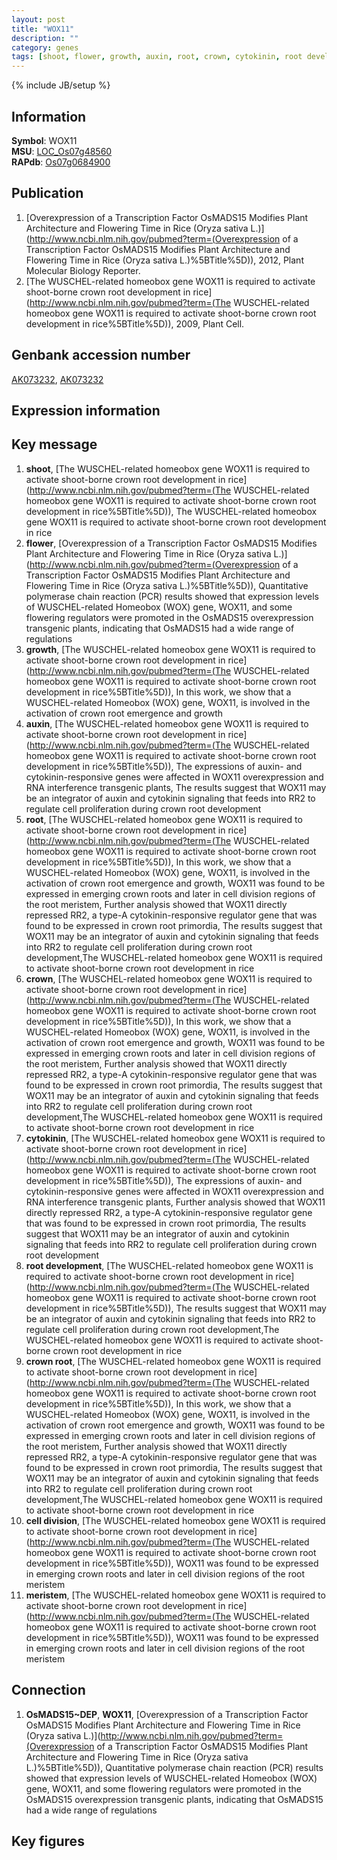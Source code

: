 ```yaml
---
layout: post
title: "WOX11"
description: ""
category: genes
tags: [shoot, flower, growth, auxin, root, crown, cytokinin, root development, crown root, cell division, meristem]
---
```

{% include JB/setup %}

## Information
__Symbol__: WOX11  
__MSU__: [LOC_Os07g48560](http://rice.plantbiology.msu.edu/cgi-bin/ORF_infopage.cgi?orf=LOC_Os07g48560)  
__RAPdb__: [Os07g0684900](http://rapdb.dna.affrc.go.jp/viewer/gbrowse_details/irgsp1?name=Os07g0684900)  

## Publication
1. [Overexpression of a Transcription Factor OsMADS15 Modifies Plant Architecture and Flowering Time in Rice (Oryza sativa L.)](http://www.ncbi.nlm.nih.gov/pubmed?term=(Overexpression of a Transcription Factor OsMADS15 Modifies Plant Architecture and Flowering Time in Rice (Oryza sativa L.)%5BTitle%5D)), 2012, Plant Molecular Biology Reporter.
2. [The WUSCHEL-related homeobox gene WOX11 is required to activate shoot-borne crown root development in rice](http://www.ncbi.nlm.nih.gov/pubmed?term=(The WUSCHEL-related homeobox gene WOX11 is required to activate shoot-borne crown root development in rice%5BTitle%5D)), 2009, Plant Cell.

## Genbank accession number
[AK073232](http://www.ncbi.nlm.nih.gov/nuccore/AK073232), [AK073232](http://www.ncbi.nlm.nih.gov/nuccore/AK073232)

## Expression information

## Key message
1. __shoot__, [The WUSCHEL-related homeobox gene WOX11 is required to activate shoot-borne crown root development in rice](http://www.ncbi.nlm.nih.gov/pubmed?term=(The WUSCHEL-related homeobox gene WOX11 is required to activate shoot-borne crown root development in rice%5BTitle%5D)), The WUSCHEL-related homeobox gene WOX11 is required to activate shoot-borne crown root development in rice
2. __flower__, [Overexpression of a Transcription Factor OsMADS15 Modifies Plant Architecture and Flowering Time in Rice (Oryza sativa L.)](http://www.ncbi.nlm.nih.gov/pubmed?term=(Overexpression of a Transcription Factor OsMADS15 Modifies Plant Architecture and Flowering Time in Rice (Oryza sativa L.)%5BTitle%5D)),  Quantitative polymerase chain reaction (PCR) results showed that expression levels of WUSCHEL-related Homeobox (WOX) gene, WOX11, and some flowering regulators were promoted in the OsMADS15 overexpression transgenic plants, indicating that OsMADS15 had a wide range of regulations
3. __growth__, [The WUSCHEL-related homeobox gene WOX11 is required to activate shoot-borne crown root development in rice](http://www.ncbi.nlm.nih.gov/pubmed?term=(The WUSCHEL-related homeobox gene WOX11 is required to activate shoot-borne crown root development in rice%5BTitle%5D)),  In this work, we show that a WUSCHEL-related Homeobox (WOX) gene, WOX11, is involved in the activation of crown root emergence and growth
4. __auxin__, [The WUSCHEL-related homeobox gene WOX11 is required to activate shoot-borne crown root development in rice](http://www.ncbi.nlm.nih.gov/pubmed?term=(The WUSCHEL-related homeobox gene WOX11 is required to activate shoot-borne crown root development in rice%5BTitle%5D)),  The expressions of auxin- and cytokinin-responsive genes were affected in WOX11 overexpression and RNA interference transgenic plants, The results suggest that WOX11 may be an integrator of auxin and cytokinin signaling that feeds into RR2 to regulate cell proliferation during crown root development
5. __root__, [The WUSCHEL-related homeobox gene WOX11 is required to activate shoot-borne crown root development in rice](http://www.ncbi.nlm.nih.gov/pubmed?term=(The WUSCHEL-related homeobox gene WOX11 is required to activate shoot-borne crown root development in rice%5BTitle%5D)),  In this work, we show that a WUSCHEL-related Homeobox (WOX) gene, WOX11, is involved in the activation of crown root emergence and growth, WOX11 was found to be expressed in emerging crown roots and later in cell division regions of the root meristem, Further analysis showed that WOX11 directly repressed RR2, a type-A cytokinin-responsive regulator gene that was found to be expressed in crown root primordia, The results suggest that WOX11 may be an integrator of auxin and cytokinin signaling that feeds into RR2 to regulate cell proliferation during crown root development,The WUSCHEL-related homeobox gene WOX11 is required to activate shoot-borne crown root development in rice
6. __crown__, [The WUSCHEL-related homeobox gene WOX11 is required to activate shoot-borne crown root development in rice](http://www.ncbi.nlm.nih.gov/pubmed?term=(The WUSCHEL-related homeobox gene WOX11 is required to activate shoot-borne crown root development in rice%5BTitle%5D)),  In this work, we show that a WUSCHEL-related Homeobox (WOX) gene, WOX11, is involved in the activation of crown root emergence and growth, WOX11 was found to be expressed in emerging crown roots and later in cell division regions of the root meristem, Further analysis showed that WOX11 directly repressed RR2, a type-A cytokinin-responsive regulator gene that was found to be expressed in crown root primordia, The results suggest that WOX11 may be an integrator of auxin and cytokinin signaling that feeds into RR2 to regulate cell proliferation during crown root development,The WUSCHEL-related homeobox gene WOX11 is required to activate shoot-borne crown root development in rice
7. __cytokinin__, [The WUSCHEL-related homeobox gene WOX11 is required to activate shoot-borne crown root development in rice](http://www.ncbi.nlm.nih.gov/pubmed?term=(The WUSCHEL-related homeobox gene WOX11 is required to activate shoot-borne crown root development in rice%5BTitle%5D)),  The expressions of auxin- and cytokinin-responsive genes were affected in WOX11 overexpression and RNA interference transgenic plants, Further analysis showed that WOX11 directly repressed RR2, a type-A cytokinin-responsive regulator gene that was found to be expressed in crown root primordia, The results suggest that WOX11 may be an integrator of auxin and cytokinin signaling that feeds into RR2 to regulate cell proliferation during crown root development
8. __root development__, [The WUSCHEL-related homeobox gene WOX11 is required to activate shoot-borne crown root development in rice](http://www.ncbi.nlm.nih.gov/pubmed?term=(The WUSCHEL-related homeobox gene WOX11 is required to activate shoot-borne crown root development in rice%5BTitle%5D)),  The results suggest that WOX11 may be an integrator of auxin and cytokinin signaling that feeds into RR2 to regulate cell proliferation during crown root development,The WUSCHEL-related homeobox gene WOX11 is required to activate shoot-borne crown root development in rice
9. __crown root__, [The WUSCHEL-related homeobox gene WOX11 is required to activate shoot-borne crown root development in rice](http://www.ncbi.nlm.nih.gov/pubmed?term=(The WUSCHEL-related homeobox gene WOX11 is required to activate shoot-borne crown root development in rice%5BTitle%5D)),  In this work, we show that a WUSCHEL-related Homeobox (WOX) gene, WOX11, is involved in the activation of crown root emergence and growth, WOX11 was found to be expressed in emerging crown roots and later in cell division regions of the root meristem, Further analysis showed that WOX11 directly repressed RR2, a type-A cytokinin-responsive regulator gene that was found to be expressed in crown root primordia, The results suggest that WOX11 may be an integrator of auxin and cytokinin signaling that feeds into RR2 to regulate cell proliferation during crown root development,The WUSCHEL-related homeobox gene WOX11 is required to activate shoot-borne crown root development in rice
10. __cell division__, [The WUSCHEL-related homeobox gene WOX11 is required to activate shoot-borne crown root development in rice](http://www.ncbi.nlm.nih.gov/pubmed?term=(The WUSCHEL-related homeobox gene WOX11 is required to activate shoot-borne crown root development in rice%5BTitle%5D)),  WOX11 was found to be expressed in emerging crown roots and later in cell division regions of the root meristem
11. __meristem__, [The WUSCHEL-related homeobox gene WOX11 is required to activate shoot-borne crown root development in rice](http://www.ncbi.nlm.nih.gov/pubmed?term=(The WUSCHEL-related homeobox gene WOX11 is required to activate shoot-borne crown root development in rice%5BTitle%5D)),  WOX11 was found to be expressed in emerging crown roots and later in cell division regions of the root meristem

## Connection
1. __OsMADS15~DEP__, __WOX11__, [Overexpression of a Transcription Factor OsMADS15 Modifies Plant Architecture and Flowering Time in Rice (Oryza sativa L.)](http://www.ncbi.nlm.nih.gov/pubmed?term=(Overexpression of a Transcription Factor OsMADS15 Modifies Plant Architecture and Flowering Time in Rice (Oryza sativa L.)%5BTitle%5D)),  Quantitative polymerase chain reaction (PCR) results showed that expression levels of WUSCHEL-related Homeobox (WOX) gene, WOX11, and some flowering regulators were promoted in the OsMADS15 overexpression transgenic plants, indicating that OsMADS15 had a wide range of regulations

## Key figures


